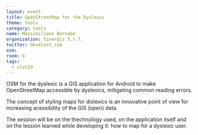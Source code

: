```yaml
---
layout: event
title: OpenStreetMap for the Dyslexic
theme: tools
category: tools
name: Massimiliano Bernabé
organization: Sinergis S.r.l.
twitter: develost_com
osm:
room: b
tags:
  - slot19
---
```


OSM for the dyslexic is a GIS application for Android to make OpenStreetMap accessible by dyslexics, mitigating common reading errors.

The concept of styling maps for dislexics is an innovative point of view for increasing acessibility of the GIS (open) data.

The session will be on the thechnology used, on the application itself and on the lession learned while developing it: how to map for a dyslexic user.
